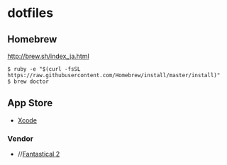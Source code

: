 # dotfiles

## Homebrew

<a href="http://brew.sh/index_ja.html" target="_blank">http://brew.sh/index_ja.html</a>

```
$ ruby -e "$(curl -fsSL https://raw.githubusercontent.com/Homebrew/install/master/install)"
$ brew doctor
```

## App Store

* <a href="https://itunes.apple.com/jp/app/id497799835" target="_blank">Xcode</a>

### Vendor

* //<a href="https://itunes.apple.com/jp/app/id975937182" target="_blank">Fantastical 2</a>
